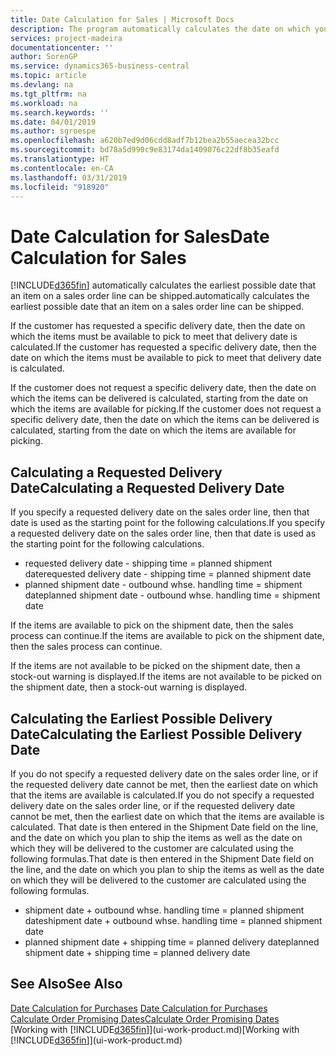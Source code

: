 ```yaml
---
title: Date Calculation for Sales | Microsoft Docs
description: The program automatically calculates the date on which you must order an item to have it in inventory on a certain date. This is the date on which you can expect items ordered on a particular date to be available for picking.
services: project-madeira
documentationcenter: ''
author: SorenGP
ms.service: dynamics365-business-central
ms.topic: article
ms.devlang: na
ms.tgt_pltfrm: na
ms.workload: na
ms.search.keywords: ''
ms.date: 04/01/2019
ms.author: sgroespe
ms.openlocfilehash: a620b7ed9d06cdd8adf7b12bea2b55aecea32bcc
ms.sourcegitcommit: bd78a5d990c9e83174da1409076c22df8b35eafd
ms.translationtype: HT
ms.contentlocale: en-CA
ms.lasthandoff: 03/31/2019
ms.locfileid: "918920"
---
```

# <a name="date-calculation-for-sales"></a><span data-ttu-id="6c02b-104">Date Calculation for Sales</span><span class="sxs-lookup"><span data-stu-id="6c02b-104">Date Calculation for Sales</span></span>
[!INCLUDE[d365fin](includes/d365fin_md.md)] <span data-ttu-id="6c02b-105">automatically calculates the earliest possible date that an item on a sales order line can be shipped.</span><span class="sxs-lookup"><span data-stu-id="6c02b-105">automatically calculates the earliest possible date that an item on a sales order line can be shipped.</span></span>

<span data-ttu-id="6c02b-106">If the customer has requested a specific delivery date, then the date on which the items must be available to pick to meet that delivery date is calculated.</span><span class="sxs-lookup"><span data-stu-id="6c02b-106">If the customer has requested a specific delivery date, then the date on which the items must be available to pick to meet that delivery date is calculated.</span></span>

<span data-ttu-id="6c02b-107">If the customer does not request a specific delivery date, then the date on which the items can be delivered is calculated, starting from the date on which the items are available for picking.</span><span class="sxs-lookup"><span data-stu-id="6c02b-107">If the customer does not request a specific delivery date, then the date on which the items can be delivered is calculated, starting from the date on which the items are available for picking.</span></span>

## <a name="calculating-a-requested-delivery-date"></a><span data-ttu-id="6c02b-108">Calculating a Requested Delivery Date</span><span class="sxs-lookup"><span data-stu-id="6c02b-108">Calculating a Requested Delivery Date</span></span>
<span data-ttu-id="6c02b-109">If you specify a requested delivery date on the sales order line, then that date is used as the starting point for the following calculations.</span><span class="sxs-lookup"><span data-stu-id="6c02b-109">If you specify a requested delivery date on the sales order line, then that date is used as the starting point for the following calculations.</span></span>

- <span data-ttu-id="6c02b-110">requested delivery date - shipping time = planned shipment date</span><span class="sxs-lookup"><span data-stu-id="6c02b-110">requested delivery date - shipping time = planned shipment date</span></span>
- <span data-ttu-id="6c02b-111">planned shipment date - outbound whse. handling time = shipment date</span><span class="sxs-lookup"><span data-stu-id="6c02b-111">planned shipment date - outbound whse. handling time = shipment date</span></span>

<span data-ttu-id="6c02b-112">If the items are available to pick on the shipment date, then the sales process can continue.</span><span class="sxs-lookup"><span data-stu-id="6c02b-112">If the items are available to pick on the shipment date, then the sales process can continue.</span></span>

<span data-ttu-id="6c02b-113">If the items are not available to be picked on the shipment date, then a stock-out warning is displayed.</span><span class="sxs-lookup"><span data-stu-id="6c02b-113">If the items are not available to be picked on the shipment date, then a stock-out warning is displayed.</span></span>

## <a name="calculating-the-earliest-possible-delivery-date"></a><span data-ttu-id="6c02b-114">Calculating the Earliest Possible Delivery Date</span><span class="sxs-lookup"><span data-stu-id="6c02b-114">Calculating the Earliest Possible Delivery Date</span></span>
<span data-ttu-id="6c02b-115">If you do not specify a requested delivery date on the sales order line, or if the requested delivery date cannot be met, then the earliest date on which that the items are available is calculated.</span><span class="sxs-lookup"><span data-stu-id="6c02b-115">If you do not specify a requested delivery date on the sales order line, or if the requested delivery date cannot be met, then the earliest date on which that the items are available is calculated.</span></span> <span data-ttu-id="6c02b-116">That date is then entered in the Shipment Date field on the line, and the date on which you plan to ship the items as well as the date on which they will be delivered to the customer are calculated using the following formulas.</span><span class="sxs-lookup"><span data-stu-id="6c02b-116">That date is then entered in the Shipment Date field on the line, and the date on which you plan to ship the items as well as the date on which they will be delivered to the customer are calculated using the following formulas.</span></span>

- <span data-ttu-id="6c02b-117">shipment date + outbound whse. handling time = planned shipment date</span><span class="sxs-lookup"><span data-stu-id="6c02b-117">shipment date + outbound whse. handling time = planned shipment date</span></span>
- <span data-ttu-id="6c02b-118">planned shipment date + shipping time = planned delivery date</span><span class="sxs-lookup"><span data-stu-id="6c02b-118">planned shipment date + shipping time = planned delivery date</span></span>


## <a name="see-also"></a><span data-ttu-id="6c02b-119">See Also</span><span class="sxs-lookup"><span data-stu-id="6c02b-119">See Also</span></span>  
 <span data-ttu-id="6c02b-120">[Date Calculation for Purchases](purchasing-date-calculation-for-purchases.md) </span><span class="sxs-lookup"><span data-stu-id="6c02b-120">[Date Calculation for Purchases](purchasing-date-calculation-for-purchases.md) </span></span>  
 [<span data-ttu-id="6c02b-121">Calculate Order Promising Dates</span><span class="sxs-lookup"><span data-stu-id="6c02b-121">Calculate Order Promising Dates</span></span>](sales-how-to-calculate-order-promising-dates.md)  
 <span data-ttu-id="6c02b-122">[Working with [!INCLUDE[d365fin](includes/d365fin_md.md)]](ui-work-product.md)</span><span class="sxs-lookup"><span data-stu-id="6c02b-122">[Working with [!INCLUDE[d365fin](includes/d365fin_md.md)]](ui-work-product.md)</span></span>
